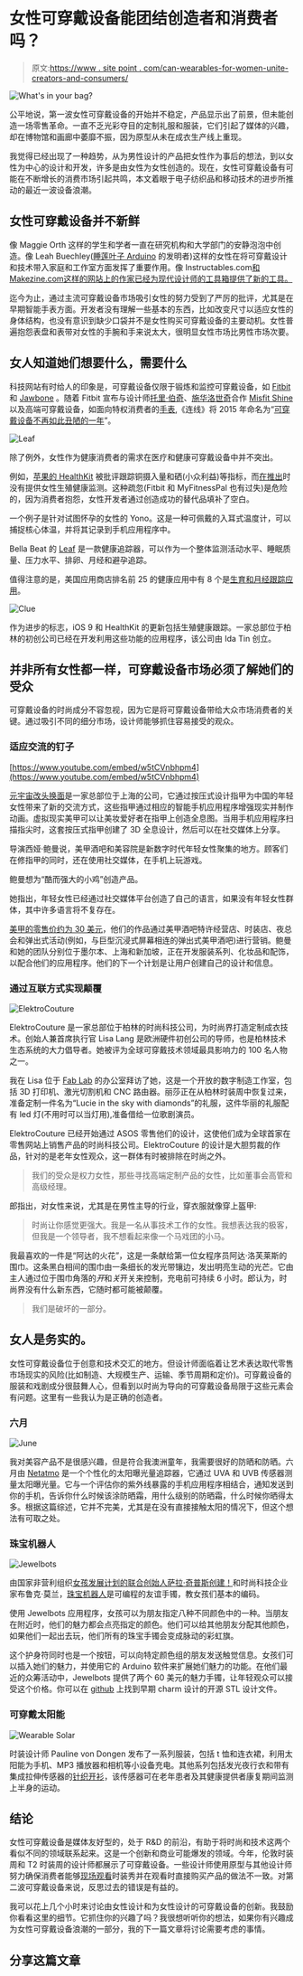 # 女性可穿戴设备能团结创造者和消费者吗？

> 原文:[https://www . site point . com/can-wearables-for-women-unite-creators-and-consumers/](https://www.sitepoint.com/can-wearables-for-women-unite-creators-and-consumers/)

![What's in your bag?](../Images/91c8936028c7b7b185d1f339a18605fa.png)

公平地说，第一波女性可穿戴设备的开始并不稳定，产品显示出了前景，但未能创造一场零售革命。一直不乏光彩夺目的定制礼服和服装，它们引起了媒体的兴趣，却在博物馆和画廊中萎靡不振，因为原型从未在成衣生产线上重现。

我觉得已经出现了一种趋势，从为男性设计的产品把女性作为事后的想法，到以女性为中心的设计和开发，许多是由女性为女性创造的。现在，女性可穿戴设备有可能在不断增长的消费市场引起共鸣，本文着眼于电子纺织品和移动技术的进步所推动的最近一波设备浪潮。

## 女性可穿戴设备并不新鲜

像 Maggie Orth 这样的学生和学者一直在研究机构和大学部门的安静泡泡中创造。像 Leah Buechley([睡莲叶子 Arduino](https://lilypadarduino.org/) 的发明者)这样的女性在将可穿戴设计和技术带入家庭和工作室方面发挥了重要作用。像 Instructables.com[和 Makezine.com](https://www.instructables.com/howto/wearables/)[这样的网站上的作家已经为现代设计师的工具箱提供了新的工具。](https://makezine.com/)

迄今为止，通过主流可穿戴设备市场吸引女性的努力受到了严厉的批评，尤其是在早期智能手表方面。开发者没有理解一些基本的东西，比如改变尺寸以适应女性的身体结构，也没有意识到缺少口袋并不是女性购买可穿戴设备的主要动机。女性普遍抱怨表盘和表带对女性的手腕和手来说太大，很明显女性市场比男性市场次要。

## 女人知道她们想要什么，需要什么

科技网站有时给人的印象是，可穿戴设备仅限于锻炼和监控可穿戴设备，如 [Fitbit](https://www.fitbit.com) 和 [Jawbone](https://jawbone.com/) 。随着 Fitbit 宣布与设计师[托里·伯奇](https://www.toryburch.de/tory-burch-fitbit/)、[施华洛世奇](https://store.misfit.com/collections/swarovski-shine)合作 [Misfit Shine](https://store.misfit.com/collections/swarovski-shine) 以及高端可穿戴设备，如面向特权消费者的[手表](https://www.apple.com/shop/buy-watch/apple-watch-edition),《连线》将 2015 年命名为“[可穿戴设备不再如此丑陋的一年](https://www.wired.com/2015/01/2015-wearables-ces/)”。

![Leaf](../Images/62e699ebaa74970fde6dda673c0c5362.png)

除了例外，女性作为健康消费者的需求在医疗和健康可穿戴设备中并不突出。

例如，[苹果的 HealthKit](https://developer.apple.com/healthkit/) 被批评跟踪铜摄入量和硒(小众利益)等指标，而[在推出](https://www.wired.com/2015/06/apple-finally-adds-reproductive-health-healthkit/)时没有提供女性生殖健康监测。这种疏忽(Fitbit 和 MyFitnessPal 也有过失)是危险的，因为消费者抱怨，女性开发者通过创造成功的替代品填补了空白。

一个例子是针对试图怀孕的女性的 Yono。这是一种可佩戴的入耳式温度计，可以捕捉核心体温，并将其记录到手机应用程序中。

Bella Beat 的 [Leaf](https://www.bellabeat.com) 是一款健康追踪器，可以作为一个整体监测活动水平、睡眠质量、压力水平、排卵、月经和避孕追踪。

值得注意的是，美国应用商店排名前 25 的健康应用中有 8 个是[生育和月经跟踪应用](https://www.appannie.com/apps/ios/top/united-states/health-and-fitness/?device=iphone)。

![Clue](../Images/ae76b6bbd7c722e543b01c27bb2e4196.png)

作为进步的标志，iOS 9 和 HealthKit 的更新包括生殖健康跟踪。一家总部位于柏林的初创公司已经在开发利用这些功能的应用程序，该公司由 Ida Tin 创立。

## 并非所有女性都一样，可穿戴设备市场必须了解她们的受众

可穿戴设备的时尚成分不容忽视，因为它是将可穿戴设备带给大众市场消费者的关键。通过吸引不同的细分市场，设计师能够抓住容易接受的观众。

### 适应交流的钉子

[https://www.youtube.com/embed/w5tCVnbhpm4](https://www.youtube.com/embed/w5tCVnbhpm4)

[元宇宙改头换面](https://www.metaversemakeovers.com/)是一家总部位于上海的公司，它通过按压式设计指甲为中国的年轻女性带来了新的交流方式，这些指甲通过相应的智能手机应用程序增强现实并制作动画。虚拟现实美甲可以让美妆爱好者在指甲上创造全息图。当用手机应用程序扫描指尖时，这套按压式指甲创建了 3D 全息设计，然后可以在社交媒体上分享。

导演西娅·鲍曼说，美甲酒吧和美容院是新数字时代年轻女性聚集的地方。顾客们在修指甲的同时，还在使用社交媒体，在手机上玩游戏。

鲍曼想为“酷而强大的小鸡”创造产品。

她指出，年轻女性已经通过社交媒体平台创造了自己的语言，如果没有年轻女性群体，其中许多语言将不复存在。

[美甲的零售价约为 30 美元](https://metaversenails.com/)，他们的作品通过美甲酒吧特许经营店、时装店、夜总会和弹出式活动(例如，与巨型沉浸式屏幕相连的弹出式美甲酒吧)进行营销。鲍曼和她的团队分别位于墨尔本、上海和新加坡，正在开发服装系列、化妆品和配饰，以配合他们的应用程序。他们的下一个计划是让用户创建自己的设计和信息。

### 通过互联方式实现颠覆

![ElektroCouture](../Images/3fa81a2c24230df1ace632727d5f8f6c.png)

ElektroCouture 是一家总部位于柏林的时尚科技公司，为时尚界打造定制成衣技术。创始人兼首席执行官 Lisa Lang 是欧洲硬件初创公司的导师，也是柏林技术生态系统的大力倡导者。她被评为全球可穿戴技术领域最具影响力的 100 名人物之一。

我在 Lisa 位于 [Fab Lab](https://fablab.berlin/en/) 的办公室拜访了她，这是一个开放的数字制造工作室，包括 3D 打印机、激光切割机和 CNC 路由器。丽莎正在从柏林时装周中恢复过来，准备定制一件名为“Lucie in the sky with diamonds”的礼服，这件华丽的礼服配有 led 灯(不用时可以当灯用),准备借给一位歌剧演员。

ElektroCouture 已经开始通过 ASOS 零售他们的设计，这使他们成为全球首家在零售网站上销售产品的时尚科技公司。ElektroCouture 的设计是大胆剪裁的作品，针对的是老年女性观众，这一群体有时被排除在时尚之外。

> 我们的受众是权力女性，那些寻找高端定制产品的女性，比如董事会高管和高级经理。

郎指出，对女性来说，尤其是在男性主导的行业，穿衣服就像穿上盔甲:

> 时尚让你感觉更强大。我是一名从事技术工作的女性。我想表达我的极客，但我是一个领导者，我不想看起来像一个马戏团的小马。

我最喜欢的一件是“阿达的火花”，这是一条献给第一位女程序员阿达·洛芙莱斯的围巾。这条黑白相间的围巾由一条细长的发光带镶边，发出明亮生动的光芒。它由主人通过位于围巾角落的*开*和*关*开关来控制，充电前可持续 6 小时。郎认为，时尚界没有什么新东西，它随时都可能被颠覆。

> 我们是破坏的一部分。

## 女人是务实的。

女性可穿戴设备位于创意和技术交汇的地方。但设计师面临着让艺术表达取代零售市场现实的风险(比如制造、大规模生产、运输、季节周期和定价)。可穿戴设备的服装和戏剧成分很鼓舞人心，但看到以时尚为导向的可穿戴设备局限于这些元素会有问题。这里有一些我认为是正确的创造者。

### 六月

![June](../Images/7e45342b8a86298ec1487e9bd40c2753.png)

我对美容产品不是很感兴趣，但是符合我澳洲童年，我需要很好的防晒和防晒。六月由 [Netatmo](https://www.junebynetatmo.com/en-US/site) 是一个个性化的太阳曝光量追踪器，它通过 UVA 和 UVB 传感器测量太阳曝光量。它与一个评估你的紫外线暴露的手机应用程序相结合，通知发送到你的手机，告诉你什么时候该涂防晒霜，用什么级别的防晒霜，什么时候你晒得太多。根据这篇综述，它并不完美，尤其是在没有直接接触太阳的情况下，但这个想法有可取之处。

### 珠宝机器人

![Jewelbots](../Images/bc2d3718997d0494967394c93c40d72e.png)

由国家非营利组织[女孩发展计划的联合创始人萨拉·奇普斯创建！](https://www.girldevelopit.com/)和时尚科技企业家布鲁克·莫兰，[珠宝机器人](https://jewelbots.com/)是可编程的友谊手镯，教女孩们基本的编码。

使用 Jewelbots 应用程序，女孩可以为朋友指定八种不同颜色中的一种。当朋友在附近时，他们的魅力都会点亮指定的颜色。他们可以给其他朋友分配其他颜色，如果他们一起出去玩，他们所有的珠宝手镯会变成脉动的彩虹旗。

这个护身符同时也是一个按钮，可以向特定颜色组的朋友发送触觉信息。女孩们可以插入她们的魅力，并使用它的 Arduino 软件来扩展她们魅力的功能。在他们最近的众筹活动中，Jewelbots 提供了两个 60 美元的魅力手镯，让年轻观众可以接受这个价格。你可以在 [github](https://github.com/Jewelbots/jewelbots-charms) 上找到早期 charm 设计的开源 STL 设计文件。

### 可穿戴太阳能

![Wearable Solar](../Images/6ca7684e1c58a3772a28273e6259747a.png)

时装设计师 Pauline von Dongen 发布了一系列服装，包括 t 恤和连衣裙，利用太阳能为手机、MP3 播放器和相机等小设备充电。其他系列包括发光夜行衣和带有集成拉伸传感器的[针织开衫](https://thisisvigour.com/)，该传感器可在老年患者及其健康提供者康复期间监测上半身的运动。

## 结论

女性可穿戴设备是媒体友好型的，处于 R&D 的前沿，有助于将时尚和技术这两个看似不同的领域联系起来。这是一个创新和商业可能爆发的领域。今年，伦敦时装周和 T2 时装周的设计师都展示了可穿戴设备。一些设计师使用原型与其他设计师努力确保消费者能够[现场观看](https://www.rebeccaminkoff.com/virtual-headset)时装秀并在观看时直接购买产品的做法不一致。对第二波可穿戴设备来说，反思过去的错误是有益的。

我可以花上几个小时来讨论由女性设计和为女性设计的可穿戴设备的创新。我鼓励你看看这里的细节。它抓住你的兴趣了吗？我很想听听你的想法，如果你有兴趣成为女性可穿戴设备浪潮的一部分，我的下一篇文章将讨论需要考虑的事情。

## 分享这篇文章